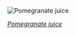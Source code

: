 
![Pomegranate juice](https://upload.wikimedia.org/wikipedia/commons/thumb/6/6a/Pomegranate_Juice_%282019%29.jpg/700px-Pomegranate_Juice_%282019%29.jpg)

*[Pomegranate juice](wikipedia.org/wiki/File:Pomegranate_Juice_(2019).jpg)*
